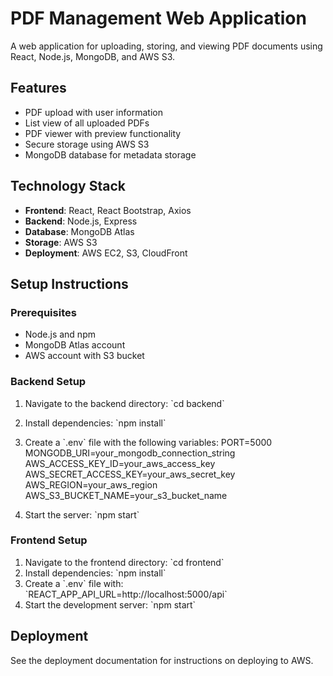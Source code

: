 # PDF Management Web Application

A web application for uploading, storing, and viewing PDF documents using React, Node.js, MongoDB, and AWS S3.

## Features

- PDF upload with user information
- List view of all uploaded PDFs
- PDF viewer with preview functionality
- Secure storage using AWS S3
- MongoDB database for metadata storage

## Technology Stack

- **Frontend**: React, React Bootstrap, Axios
- **Backend**: Node.js, Express
- **Database**: MongoDB Atlas
- **Storage**: AWS S3
- **Deployment**: AWS EC2, S3, CloudFront

## Setup Instructions

### Prerequisites
- Node.js and npm
- MongoDB Atlas account
- AWS account with S3 bucket

### Backend Setup
1. Navigate to the backend directory: \`cd backend\`
2. Install dependencies: \`npm install\`
3. Create a \`.env\` file with the following variables:
PORT=5000
MONGODB_URI=your_mongodb_connection_string
AWS_ACCESS_KEY_ID=your_aws_access_key
AWS_SECRET_ACCESS_KEY=your_aws_secret_key
AWS_REGION=your_aws_region
AWS_S3_BUCKET_NAME=your_s3_bucket_name

4. Start the server: \`npm start\`

### Frontend Setup
1. Navigate to the frontend directory: \`cd frontend\`
2. Install dependencies: \`npm install\`
3. Create a \`.env\` file with: \`REACT_APP_API_URL=http://localhost:5000/api\`
4. Start the development server: \`npm start\`

## Deployment

See the deployment documentation for instructions on deploying to AWS.
